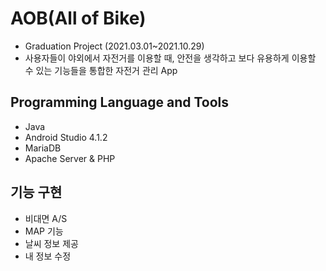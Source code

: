 # AOB(All of Bike)
* Graduation Project (2021.03.01~2021.10.29)
* 사용자들이 야외에서 자전거를 이용할 때, 안전을 생각하고 보다 유용하게 이용할 수 있는 기능들을 통합한 자전거 관리 App
## Programming Language and Tools
* Java
* Android Studio 4.1.2
* MariaDB
* Apache Server & PHP

## 기능 구현
* 비대면 A/S
* MAP 기능
* 날씨 정보 제공
* 내 정보 수정
